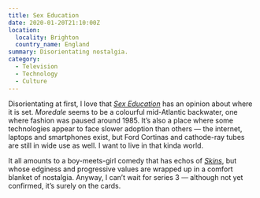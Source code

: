 ```yaml
---
title: Sex Education
date: 2020-01-20T21:10:00Z
location:
  locality: Brighton
  country_name: England
summary: Disorientating nostalgia.
category:
  - Television
  - Technology
  - Culture
---
```

Disorientating at first, I love that <cite>[Sex Education][1]</cite> has an opinion about where it is set. *Moredale* seems to be a colourful mid-Atlantic backwater, one where fashion was paused around 1985. It’s also a place where some technologies appear to face slower adoption than others — the internet, laptops and smartphones exist, but Ford Cortinas and cathode-ray tubes are still in wide use as well. I want to live in that kinda world.

It all amounts to a boy-meets-girl comedy that has echos of <cite>[Skins][2]</cite>, but whose edginess and progressive values are wrapped up in a comfort blanket of nostalgia. Anyway, I can’t wait for series 3 — although not yet confirmed, it’s surely on the cards.

[1]: https://www.netflix.com/watch/81084782
[2]: https://en.wikipedia.org/wiki/Skins_(British_TV_series)
